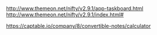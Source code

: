 http://www.themeon.net/nifty/v2.9.1/app-taskboard.html
http://www.themeon.net/nifty/v2.9.1/index.html#

https://captable.io/company/8/convertible-notes/calculator